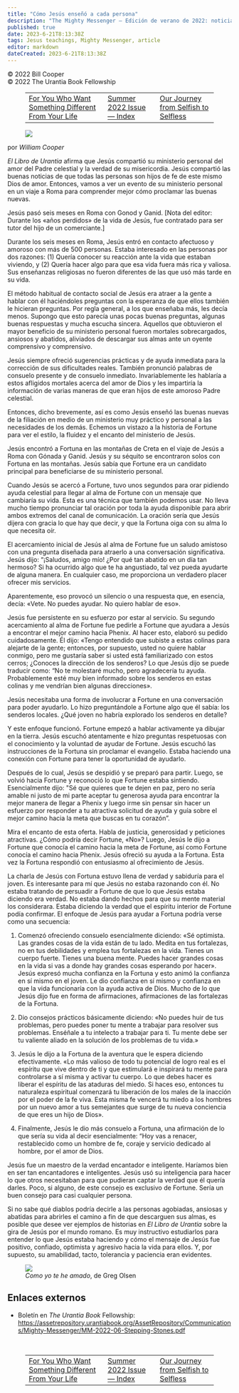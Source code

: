 ```yaml
---
title: "Cómo Jesús enseñó a cada persona"
description: "The Mighty Messenger — Edición de verano de 2022: noticias y opiniones para los lectores de El Libro de Urantia"
published: true
date: 2023-6-21T8:13:38Z
tags: Jesus teachings, Mighty Messenger, article
editor: markdown
dateCreated: 2023-6-21T8:13:38Z
---
```


<p class="v-card v-sheet theme--light grey lighten-3 px-2">© 2022 Bill Cooper<br>© 2022 The Urantia Book Fellowship</p>
<figure class="table chapter-navigator">
  <table>
    <tbody>
      <tr>
        <td>
        <a href="/es/article/Claire_and_Angie_Thurston/For_You_Who_Want_Something_Different_From_Your_Life">
          <span class="mdi mdi-arrow-left-drop-circle"></span><span class="pl-2">For You Who Want Something Different From Your Life</span>
        </a>
        </td>
        <td>
        <a href="/es/index/articles_mighty_messenger#summer-2022-issue">
          <span class="mdi mdi-book-open-variant"></span><span class="pl-2">Summer 2022 Issue — Index</span>
        </a>
        </td>
        <td>
        <a href="/es/article/Tom_Choquette/Our_Journey_from_Selfish_to_Selfless">
          <span class="pr-2">Our Journey from Selfish to Selfless</span><span class="mdi mdi-arrow-right-drop-circle"></span>
        </a>
        </td>
      </tr>
    </tbody>
  </table>
</figure>


<figure id="Figure_1" class="image urantiapedia estilo-imagen-alinear-izquierda">
<img src="/image/article/The_Mighty_Messenger/2022_Summer/012.jpg">
</figure>

por _William Cooper_

_El Libro de Urantia_ afirma que Jesús compartió su ministerio personal del amor del Padre celestial y la verdad de su misericordia. Jesús compartió las buenas noticias de que todas las personas son hijos de fe de este mismo Dios de amor. Entonces, vamos a ver un evento de su ministerio personal en un viaje a Roma para comprender mejor cómo proclamar las buenas nuevas.

Jesús pasó seis meses en Roma con Gonod y Ganid. [Nota del editor: Durante los «años perdidos» de la vida de Jesús, fue contratado para ser tutor del hijo de un comerciante.]

Durante los seis meses en Roma, Jesús entró en contacto afectuoso y amoroso con más de 500 personas. Estaba interesado en las personas por dos razones: (1) Quería conocer su reacción ante la vida que estaban viviendo, y (2) Quería hacer algo para que esa vida fuera más rica y valiosa. Sus enseñanzas religiosas no fueron diferentes de las que usó más tarde en su vida.

El método habitual de contacto social de Jesús era atraer a la gente a hablar con él haciéndoles preguntas con la esperanza de que ellos también le hicieran preguntas. Por regla general, a los que enseñaba más, les decía menos. Supongo que esto parecía unas pocas buenas preguntas, algunas buenas respuestas y mucha escucha sincera. Aquellos que obtuvieron el mayor beneficio de su ministerio personal fueron mortales sobrecargados, ansiosos y abatidos, aliviados de descargar sus almas ante un oyente comprensivo y comprensivo.

Jesús siempre ofreció sugerencias prácticas y de ayuda inmediata para la corrección de sus dificultades reales. También pronunció palabras de consuelo presente y de consuelo inmediato. Invariablemente les hablaría a estos afligidos mortales acerca del amor de Dios y les impartiría la información de varias maneras de que eran hijos de este amoroso Padre celestial.

Entonces, dicho brevemente, así es como Jesús enseñó las buenas nuevas de la filiación en medio de un ministerio muy práctico y personal a las necesidades de los demás. Echemos un vistazo a la historia de Fortune para ver el estilo, la fluidez y el encanto del ministerio de Jesús.

Jesús encontró a Fortuna en las montañas de Creta en el viaje de Jesús a Roma con Gónada y Ganid. Jesús y su séquito se encontraron solos con Fortuna en las montañas. Jesús sabía que Fortune era un candidato principal para beneficiarse de su ministerio personal.

Cuando Jesús se acercó a Fortune, tuvo unos segundos para orar pidiendo ayuda celestial para llegar al alma de Fortune con un mensaje que cambiaría su vida. Esta es una técnica que también podemos usar. No lleva mucho tiempo pronunciar tal oración por toda la ayuda disponible para abrir ambos extremos del canal de comunicación. La oración sería que Jesús dijera con gracia lo que hay que decir, y que la Fortuna oiga con su alma lo que necesita oír.

El acercamiento inicial de Jesús al alma de Fortune fue un saludo amistoso con una pregunta diseñada para atraerlo a una conversación significativa. Jesús dijo: “¡Saludos, amigo mío! ¿Por qué tan abatido en un día tan hermoso? Si ha ocurrido algo que te ha angustiado, tal vez pueda ayudarte de alguna manera. En cualquier caso, me proporciona un verdadero placer ofrecer mis servicios.

Aparentemente, eso provocó un silencio o una respuesta que, en esencia, decía: «Vete. No puedes ayudar. No quiero hablar de eso».

Jesús fue persistente en su esfuerzo por estar al servicio. Su segundo acercamiento al alma de Fortune fue pedirle a Fortune que ayudara a Jesús a encontrar el mejor camino hacia Phenix. Al hacer esto, elaboró ​​su pedido cuidadosamente. Él dijo: «Tengo entendido que subiste a estas colinas para alejarte de la gente; entonces, por supuesto, usted no quiere hablar conmigo, pero me gustaría saber si usted está familiarizado con estos cerros; ¿Conoces la dirección de los senderos? Lo que Jesús dijo se puede traducir como: “No te molestaré mucho, pero agradecería tu ayuda. Probablemente esté muy bien informado sobre los senderos en estas colinas y me vendrían bien algunas direcciones».

Jesús necesitaba una forma de involucrar a Fortune en una conversación para poder ayudarlo. Lo hizo preguntándole a Fortune algo que él sabía: los senderos locales. ¿Qué joven no habría explorado los senderos en detalle?

Y este enfoque funcionó. Fortune empezó a hablar activamente ya dibujar en la tierra. Jesús escuchó atentamente e hizo preguntas respetuosas con el conocimiento y la voluntad de ayudar de Fortune. Jesús escuchó las instrucciones de la Fortuna sin proclamar el evangelio. Estaba haciendo una conexión con Fortune para tener la oportunidad de ayudarlo.

Después de lo cual, Jesús se despidió y se preparó para partir. Luego, se volvió hacia Fortune y reconoció lo que Fortune estaba sintiendo. Esencialmente dijo: "Sé que quieres que te dejen en paz, pero no sería amable ni justo de mi parte aceptar tu generosa ayuda para encontrar la mejor manera de llegar a Phenix y luego irme sin pensar sin hacer un esfuerzo por responder a tu atractiva solicitud de ayuda y guía sobre el mejor camino hacia la meta que buscas en tu corazón”.

Mira el encanto de esta oferta. Habla de justicia, generosidad y peticiones atractivas. ¿Cómo podría decir Fortune, «No»? Luego, Jesús le dijo a Fortune que conocía el camino hacia la meta de Fortune, así como Fortune conocía el camino hacia Phenix. Jesús ofreció su ayuda a la Fortuna. Esta vez la Fortuna respondió con entusiasmo al ofrecimiento de Jesús.

La charla de Jesús con Fortuna estuvo llena de verdad y sabiduría para el joven. Es interesante para mí que Jesús no estaba razonando con él. No estaba tratando de persuadir a Fortune de que lo que Jesús estaba diciendo era verdad. No estaba dando hechos para que su mente material los considerara. Estaba diciendo la verdad que el espíritu interior de Fortune podía confirmar. El enfoque de Jesús para ayudar a Fortuna podría verse como una secuencia:

1. Comenzó ofreciendo consuelo esencialmente diciendo: «Sé optimista. Las grandes cosas de la vida están de tu lado. Medita en tus fortalezas, no en tus debilidades y emplea tus fortalezas en la vida. Tienes un cuerpo fuerte. Tienes una buena mente. Puedes hacer grandes cosas en la vida si vas a donde hay grandes cosas esperando por hacer». Jesús expresó mucha confianza en la Fortuna y esto animó la confianza en sí mismo en el joven. Le dio confianza en sí mismo y confianza en que la vida funcionaría con la ayuda activa de Dios. Mucho de lo que Jesús dijo fue en forma de afirmaciones, afirmaciones de las fortalezas de la Fortuna.

2. Dio consejos prácticos básicamente diciendo: «No puedes huir de tus problemas, pero puedes poner tu mente a trabajar para resolver sus problemas. Enséñale a tu intelecto a trabajar para ti. Tu mente debe ser tu valiente aliado en la solución de los problemas de tu vida.»

3. Jesús le dijo a la Fortuna de la aventura que le espera diciendo efectivamente. «Lo más valioso de todo tu potencial de logro real es el espíritu que vive dentro de ti y que estimulará e inspirará tu mente para controlarse a sí misma y activar tu cuerpo. Lo que debes hacer es liberar el espíritu de las ataduras del miedo. Si haces eso, entonces tu naturaleza espiritual comenzará tu liberación de los males de la inacción por el poder de la fe viva. Esta misma fe vencerá tu miedo a los hombres por un nuevo amor a tus semejantes que surge de tu nueva conciencia de que eres un hijo de Dios». 

4. Finalmente, Jesús le dio más consuelo a Fortuna, una afirmación de lo que sería su vida al decir esencialmente: “Hoy vas a renacer, restablecido como un hombre de fe, coraje y servicio dedicado al hombre, por el amor de Dios.

Jesús fue un maestro de la verdad encantador e inteligente. Haríamos bien en ser tan encantadores e inteligentes. Jesús usó su inteligencia para hacer lo que otros necesitaban para que pudieran captar la verdad que él quería darles. Poco, si alguno, de este consejo es exclusivo de Fortune. Sería un buen consejo para casi cualquier persona.

Si no sabe qué diablos podría decirle a las personas agobiadas, ansiosas y abatidas para abrirles el camino a fin de que descarguen sus almas, es posible que desee ver ejemplos de historias en _El Libro de Urantia_ sobre la gira de Jesús por el mundo romano. Es muy instructivo estudiarlos para entender lo que Jesús estaba haciendo y cómo el mensaje de Jesús fue positivo, confiado, optimista y agresivo hacia la vida para ellos. Y, por supuesto, su amabilidad, tacto, tolerancia y paciencia eran evidentes.

<figure id="Figure_2" class="image urantiapedia">
<img src="/image/article/The_Mighty_Messenger/2022_Summer/013.jpg">
<figcaption><em>Como yo te he amado</em>, de Greg Olsen</figcaption>
</figure>

## Enlaces externos

* Boletín en _The Urantia Book_ Fellowship: https://assetrepository.urantiabook.org/AssetRepository/Communications/Mighty-Messenger/MM-2022-06-Stepping-Stones.pdf

<br>

<figure class="table chapter-navigator">
  <table>
    <tbody>
      <tr>
        <td>
        <a href="/es/article/Claire_and_Angie_Thurston/For_You_Who_Want_Something_Different_From_Your_Life">
          <span class="mdi mdi-arrow-left-drop-circle"></span><span class="pl-2">For You Who Want Something Different From Your Life</span>
        </a>
        </td>
        <td>
        <a href="/es/index/articles_mighty_messenger#summer-2022-issue">
          <span class="mdi mdi-book-open-variant"></span><span class="pl-2">Summer 2022 Issue — Index</span>
        </a>
        </td>
        <td>
        <a href="/es/article/Tom_Choquette/Our_Journey_from_Selfish_to_Selfless">
          <span class="pr-2">Our Journey from Selfish to Selfless</span><span class="mdi mdi-arrow-right-drop-circle"></span>
        </a>
        </td>
      </tr>
    </tbody>
  </table>
</figure>
